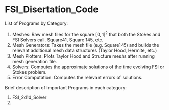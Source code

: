 # FSI_Disertation_Code

List of Programs by Category: 
 
  1) Meshes: Raw mesh files for the square $[0,1]^2$ that both the Stokes and FSI Solvers call. Square41, Square 145, etc.
  2) Mesh Generators: Takes the mesh file (e.g. Square145) and builds the relevant additional mesh data structures (Taylor Hood, Hermite, etc.)
  3) Mesh Plotters: Plots Taylor Hood and Structure meshs after running mesh generation file.
  4) Solvers: Computes the approximate solutions of the time evolving FSI or Stokes problem.
  5) Error Computation: Computes the relevant errors of solutions.
  
Brief description of Important Programs in each category:

  1) FSI_2d1d_Solver
  2) 
